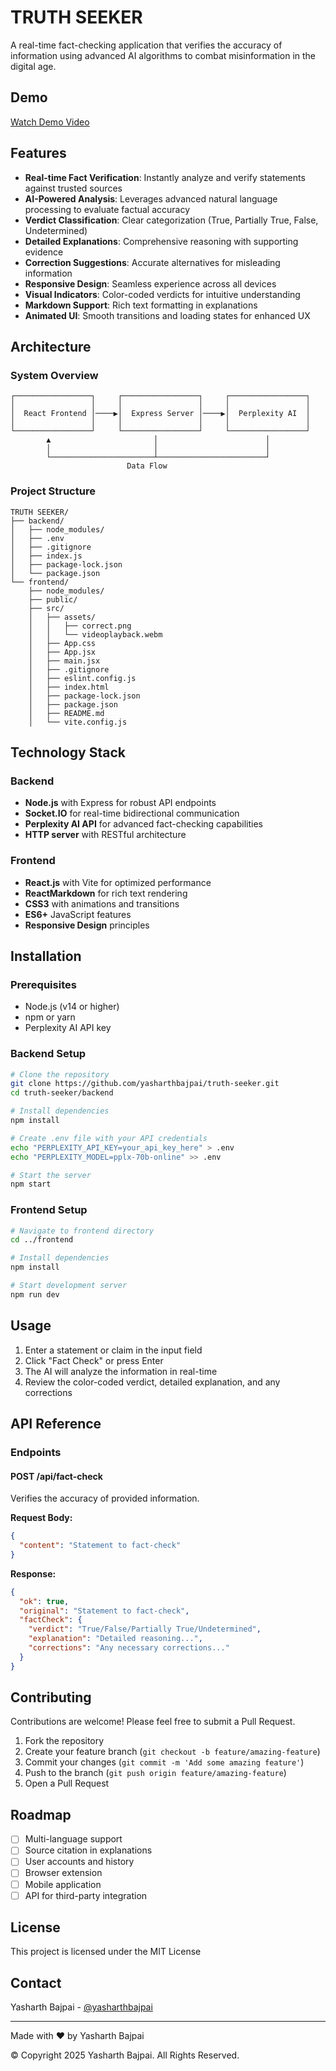 # TRUTH SEEKER

A real-time fact-checking application that verifies the accuracy of information using advanced AI algorithms to combat misinformation in the digital age.



## Demo

[Watch Demo Video](https://drive.google.com/file/d/1ZALxg75qRG2zF5EfMRmO9S6nQQuH5Szp/view?usp=sharing)

## Features

- **Real-time Fact Verification**: Instantly analyze and verify statements against trusted sources
- **AI-Powered Analysis**: Leverages advanced natural language processing to evaluate factual accuracy
- **Verdict Classification**: Clear categorization (True, Partially True, False, Undetermined)
- **Detailed Explanations**: Comprehensive reasoning with supporting evidence
- **Correction Suggestions**: Accurate alternatives for misleading information
- **Responsive Design**: Seamless experience across all devices
- **Visual Indicators**: Color-coded verdicts for intuitive understanding
- **Markdown Support**: Rich text formatting in explanations
- **Animated UI**: Smooth transitions and loading states for enhanced UX

## Architecture

### System Overview

```
┌─────────────────┐     ┌─────────────────┐     ┌─────────────────┐
│                 │     │                 │     │                 │
│  React Frontend │────▶│  Express Server │────▶│  Perplexity AI  │
│                 │     │                 │     │                 │
└─────────────────┘     └─────────────────┘     └─────────────────┘
        ▲                       │                        │
        │                       │                        │
        └───────────────────────┴────────────────────────┘
                          Data Flow
```

### Project Structure

```
TRUTH SEEKER/
├── backend/
│   ├── node_modules/
│   ├── .env
│   ├── .gitignore
│   ├── index.js
│   ├── package-lock.json
│   └── package.json
└── frontend/
    ├── node_modules/
    ├── public/
    ├── src/
    │   ├── assets/
    │   │   ├── correct.png
    │   │   └── videoplayback.webm
    │   ├── App.css
    │   ├── App.jsx
    │   ├── main.jsx
    │   ├── .gitignore
    │   ├── eslint.config.js
    │   ├── index.html
    │   ├── package-lock.json
    │   ├── package.json
    │   ├── README.md
    │   └── vite.config.js
```

## Technology Stack

### Backend
- **Node.js** with Express for robust API endpoints
- **Socket.IO** for real-time bidirectional communication
- **Perplexity AI API** for advanced fact-checking capabilities
- **HTTP server** with RESTful architecture

### Frontend
- **React.js** with Vite for optimized performance
- **ReactMarkdown** for rich text rendering
- **CSS3** with animations and transitions
- **ES6+** JavaScript features
- **Responsive Design** principles

## Installation

### Prerequisites
- Node.js (v14 or higher)
- npm or yarn
- Perplexity AI API key

### Backend Setup
```bash
# Clone the repository
git clone https://github.com/yasharthbajpai/truth-seeker.git
cd truth-seeker/backend

# Install dependencies
npm install

# Create .env file with your API credentials
echo "PERPLEXITY_API_KEY=your_api_key_here" > .env
echo "PERPLEXITY_MODEL=pplx-70b-online" >> .env

# Start the server
npm start
```

### Frontend Setup
```bash
# Navigate to frontend directory
cd ../frontend

# Install dependencies
npm install

# Start development server
npm run dev
```

## Usage

1. Enter a statement or claim in the input field
2. Click "Fact Check" or press Enter
3. The AI will analyze the information in real-time
4. Review the color-coded verdict, detailed explanation, and any corrections

## API Reference

### Endpoints

#### POST /api/fact-check
Verifies the accuracy of provided information.

**Request Body:**
```json
{
  "content": "Statement to fact-check"
}
```

**Response:**
```json
{
  "ok": true,
  "original": "Statement to fact-check",
  "factCheck": {
    "verdict": "True/False/Partially True/Undetermined",
    "explanation": "Detailed reasoning...",
    "corrections": "Any necessary corrections..."
  }
}
```

## Contributing

Contributions are welcome! Please feel free to submit a Pull Request.

1. Fork the repository
2. Create your feature branch (`git checkout -b feature/amazing-feature`)
3. Commit your changes (`git commit -m 'Add some amazing feature'`)
4. Push to the branch (`git push origin feature/amazing-feature`)
5. Open a Pull Request

## Roadmap

- [ ] Multi-language support
- [ ] Source citation in explanations
- [ ] User accounts and history
- [ ] Browser extension
- [ ] Mobile application
- [ ] API for third-party integration

## License

This project is licensed under the MIT License 

## Contact

Yasharth Bajpai - [@yasharthbajpai](https://yasharthbajpai.carrd.co/) 


---

Made with ❤️ by Yasharth Bajpai

© Copyright 2025 Yasharth Bajpai. All Rights Reserved.

